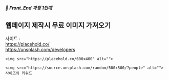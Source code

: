 ##### 🍑  Front_End 과정 1단계 


##  웹페이지 제작시 무료 이미지 가져오기

사이트 :  
https://placehold.co/   
https://unsplash.com/developers   

```
<img src="https://placehold.co/600x400" alt=""> 

<img src="https://source.unsplash.com/random/500x500/?people" alt="">  사이즈와 키워드

```

